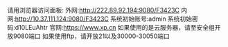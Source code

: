 请用浏览器访问面板:
外网:http://222.89.92.194:9080/F3423C
内网:http://10.37.111.124:9080/F3423C
系统初始账号:admin
系统初始密码:d10LEuAhtr
官网:https://www.xp.cn
如果使用的是云服务器，请至安全组开放9080端口
如果使用ftp，请开放21以及30000-30050端口